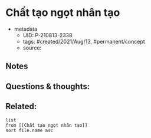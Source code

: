---
---

# Chất tạo ngọt nhân tạo

- metadata
	- UID: P-210813-2338
	- tags: #created/2021/Aug/13, #permanent/concept 
	- source: 

## Notes


## Questions & thoughts:


## Related:
```dataview
list
from [[Chất tạo ngọt nhân tạo]]
sort file.name asc
```